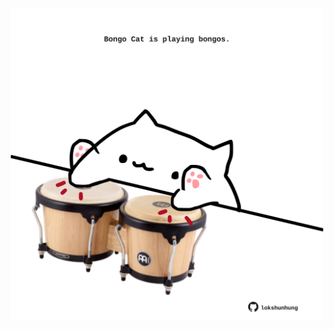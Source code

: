 <!-- built at 01/11/2022, 07:03:47 UTC -->
<p align="center">
  <img width="500" height="500" src="./ReadmeImage.svg">
</p>
